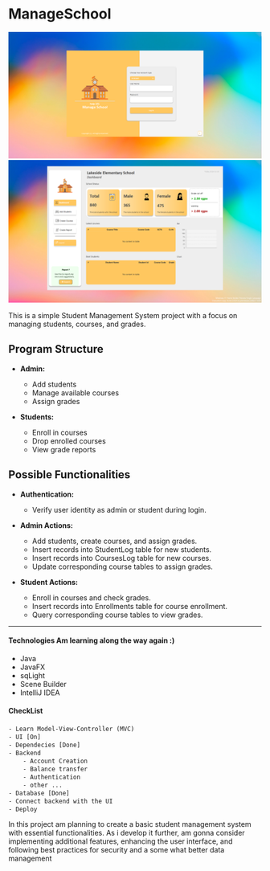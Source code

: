
# ManageSchool

![login preview](images/Login-preview.png)
![dashboard preview](images/dashboard.png)

This is a simple Student Management System project with a focus on managing students, courses, and grades.

## Program Structure

-   **Admin:**

    -   Add students
    -   Manage available courses
    -   Assign grades

-   **Students:**
    -   Enroll in courses
    -   Drop enrolled courses
    -   View grade reports

## Possible Functionalities

-   **Authentication:**

    -   Verify user identity as admin or student during login.

-   **Admin Actions:**

    -   Add students, create courses, and assign grades.
    -   Insert records into StudentLog table for new students.
    -   Insert records into CoursesLog table for new courses.
    -   Update corresponding course tables to assign grades.

-   **Student Actions:**
    -   Enroll in courses and check grades.
    -   Insert records into Enrollments table for course enrollment.
    -   Query corresponding course tables to view grades.

---

#### Technologies Am learning along the way again :)
  - Java
  - JavaFX
  - sqLight
  - Scene Builder
  - IntelliJ IDEA

#### CheckList
    - Learn Model-View-Controller (MVC)
    - UI [On]
    - Dependecies [Done]
    - Backend 
        - Account Creation
        - Balance transfer
        - Authentication
        - other ...
    - Database [Done]
    - Connect backend with the UI
    - Deploy



In this project am planning to create a basic student management system with essential functionalities. As i develop it further, am gonna consider implementing additional features, enhancing the user interface, and following best practices for security and a some what better data management

